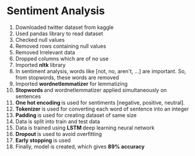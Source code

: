 # Sentiment Analysis
<ol>
<li> Downloaded twitter dataset from kaggle </li>
<li> Used pandas library to read dataset </li>
<li> Checked null values </li>
<li> Removed rows containing null values </li>
<li> Removed Irrelevant data </li>
<li> Dropped columns which are of no use </li>
<li> Imported <b> nltk</b> library </li>
<li> In sentiment analysis, words like [not, no, aren't, ...] are important. So, from stopwords, these words are removed  </li>
<li> Imported <b> wordnetlemmatizer</b> for lemmatizing </li>
<li> <b> Stopwords </b>  and wordnetlemmatizer applied simultaneously on sentences</li>
<li> <b> One hot encoding </b> is used for sentiments [negative, positive, neutral]. </li>
<li> <b> Tokenizer </b> is used for converting each word of sentence into an integer </li>
<li> <b> Padding </b>  is used for creating dataset of same size </li>
<li> Data is split into train and test data </li>
<li> Data is trained using <b> LSTM </b> deep learning neural network</li>
<li> <b> Dropout </b> is used to avoid overfitting </li>
<li> <b> Early stopping </b> is used </li>
<li> Finally, model is created, which gives <b> 89% accuracy</b> </li>
<ol>
